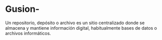 # Gusion-
Un repositorio, depósito o archivo es un sitio centralizado donde se almacena y mantiene información digital, habitualmente bases de datos o archivos informáticos.
